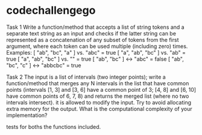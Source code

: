 # codechallengego


Task 1 
Write a function/method that accepts a list of string tokens and a separate text string as an input and checks if the latter string can be represented as a concatenation of any subset of tokens from the first argument, where each token can be used multiple (including zero) times. Examples:
[ "ab", "bc", "a" ] vs. "abc" =  true
[ "a", "ab", "bc" ] vs. "ab" =  true
[ "a", "ab", "bc" ] vs. "" =  true
[ "ab", "bc" ] <-> "abc" = false
[ "ab", "bc", "c" ] <-> "abbcbc" = true

Task 2 
The input is a list of intervals (two integer points); write a function/method that merges any N intervals in the list that have common points (intervals [1, 3] and [3, 6] have a common point of 3; [4, 8] and [6, 10] have common points of 6, 7, 8) and returns the merged list (where no two intervals intersect). it is allowed to modify the input. Try to avoid allocating extra memory for the output.
What is the computational complexity of your implementation?

tests for boths the functions included.

